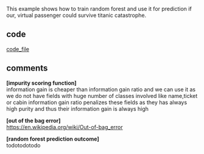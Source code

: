 

This example shows how to train random forest and use it for prediction if our, 
virtual passenger could survive titanic catastrophe.


## code
[code_file](docs/code_snippets/randomForest.ts)

## comments

**[impurity scoring function]**  
information gain is cheaper than information gain ratio and we can use it as we do not have
fields with huge number of classes involved like name,ticket or cabin
information gain ratio penalizes these fields as they has always high purity
and thus their information gain is always high



**[out of the bag error]**  
https://en.wikipedia.org/wiki/Out-of-bag_error


**[random forest prediction outcome]**  
todotodotodo
